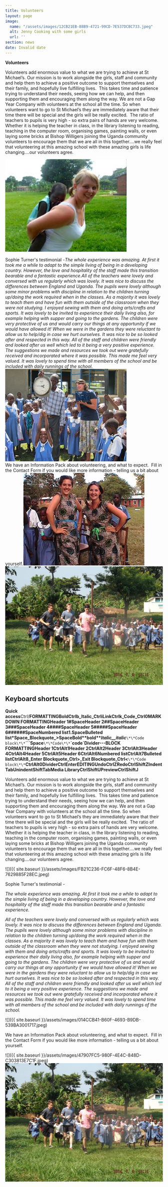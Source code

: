 ```yaml
---
title: Volunteers
layout: page
image:
  name: "/assets/images/12CB21EB-88B9-4721-99CD-7E537DCBC733.jpeg"
  alt: Jenny Cooking with some girls
  url: ''
section: news
date: Invalid date
---
```

**Volunteers**

Volunteers add enormous value to what we are trying to achieve at St Michael’s. Our mission is to work alongside the girls, staff and community and help them to achieve a positive outcome to support themselves and their family, and hopefully live fulfilling lives.  This takes time and patience trying to understand their needs, seeing how we can help, and then supporting them and encouraging them along the way. We are not a Gap Year Company with volunteers at the school all the time. So when volunteers want to go to St Michael’s they are immediately aware that their time there will be special and the girls will be really excited.  The ratio of teachers to pupils is very high - so extra pairs of hands are very welcome. Whether it is helping the teacher in class, in the library listening to reading, teaching in the computer room, organising games, painting walls, or even laying some bricks at Bishop Willigers joining the Uganda community volunteers to encourage them that we are all in this together....we really feel that volunteering at this amazing school with these amazing girls is life changing....our volunteers agree.

![/assets/images/FB21C236-FC6F-48F6-8B4E-7629885F28EC.jpeg](/assets/images/FB21C236-FC6F-48F6-8B4E-7629885F28EC.jpeg)

Sophie Turner's testimonial -_The whole experience was amazing. At first it took me a while to adapt to the simple living of being in a developing country. However, the love and hospitality of the staff made this transition bearable and a fantastic experience.<!--more-->All of the teachers were lovely and conversed with us regularly which was lovely. It was nice to discuss the differences between England and Uganda. The pupils were lovely although some minor problems with discipline in relation to the children turning up/doing the work required when in the classes. As a majority it was lovely to teach them and have fun with them outside of the classroom when they were not studying. I enjoyed sewing with them and doing arts/crafts and sports. It was lovely to be invited to experience their daily living also, for example helping with supper and going to the gardens. The children were very protective of us and would carry our things at any opportunity if we would have allowed it! When we were in the gardens they were reluctant to allow us to help/dig in case we hurt ourselves. It was nice to be so looked after and respected in this way. All of the staff and children were friendly and looked after us well which led to it being a very positive experience. The suggestions we made and resources we took out were gratefully received and incorporated where it was possible. This made me feel very valued. It was lovely to spend time with all members of the school and be included with daily runnings of the school._![/assets/images/014CCB41-B60F-4693-B9DB-539BA3001717.jpeg](/assets/images/014CCB41-B60F-4693-B9DB-539BA3001717.jpeg)  
We have an Information Pack about volunteering, and what to expect.  Fill in the Contact Form if you would like more information - telling us a bit about yourself.![/assets/images/47907FC5-980F-4E4C-848D-C303813E7C1F.jpeg](/assets/images/47907FC5-980F-4E4C-848D-C303813E7C1F.jpeg)![/assets/images/boys-running.jpg](/assets/images/boys-running.jpg)

## Keyboard shortcuts

**Quick access**Ctrl/**FORMATTINGBoldCtrlb_Italic_CtrliLinkCtrlk_Code_Ctrl0MARKDOWN FORMATTINGHeader 1#SpaceHeader 2##SpaceHeader 3###SpaceHeader 4####SpaceHeader 5#####SpaceHeader 6######SpaceNumbered list1.SpaceBulleted list\*Space_Blockquote_>SpaceBold\*\*bold\*\*_Italic__italic_**`\*\*Code block\*\*`**\`\`\`Space**`\*\*Code\*\*`**\`code\`Divider---BLOCK FORMATTINGHeader 1CtrlAlt1Header 2CtrlAlt2Header 3CtrlAlt3Header 4CtrlAlt4Header 5CtrlAlt5Header 6CtrlAlt6Numbered listCtrlAlt7Bulleted listCtrlAlt8_Enter Blockquote_Ctrl>_Exit Blockquote_Ctrl<**`\*\*Code block\*\*`**CtrlAlt0DividerCtrlEnterEDITINGUndoCtrlZRedoCtrlShiftZIndentTabUnindentShiftTabMedia LibraryCtrlShiftUPreviewCtrlShiftJ**

Volunteers add enormous value to what we are trying to achieve at St Michael’s. Our mission is to work alongside the girls, staff and community and help them to achieve a positive outcome to support themselves and their family, and hopefully live fulfilling lives.  This takes time and patience trying to understand their needs, seeing how we can help, and then supporting them and encouraging them along the way. We are not a Gap Year Company with volunteers at the school all the time. So when volunteers want to go to St Michael’s they are immediately aware that their time there will be special and the girls will be really excited.  The ratio of teachers to pupils is very high - so extra pairs of hands are very welcome. Whether it is helping the teacher in class, in the library listening to reading, teaching in the computer room, organising games, painting walls, or even laying some bricks at Bishop Willigers joining the Uganda community volunteers to encourage them that we are all in this together....we really feel that volunteering at this amazing school with these amazing girls is life changing....our volunteers agree.

![]({{ site.baseurl }}/assets/images/FB21C236-FC6F-48F6-8B4E-7629885F28EC.jpeg)

Sophie Turner's testimonial -

_The whole experience was amazing. At first it took me a while to adapt to the simple living of being in a developing country. However, the love and hospitality of the staff made this transition bearable and a fantastic experience.<!--more-->_

_All of the teachers were lovely and conversed with us regularly which was lovely. It was nice to discuss the differences between England and Uganda. The pupils were lovely although some minor problems with discipline in relation to the children turning up/doing the work required when in the classes. As a majority it was lovely to teach them and have fun with them outside of the classroom when they were not studying. I enjoyed sewing with them and doing arts/crafts and sports. It was lovely to be invited to experience their daily living also, for example helping with supper and going to the gardens. The children were very protective of us and would carry our things at any opportunity if we would have allowed it! When we were in the gardens they were reluctant to allow us to help/dig in case we hurt ourselves. It was nice to be so looked after and respected in this way. All of the staff and children were friendly and looked after us well which led to it being a very positive experience. The suggestions we made and resources we took out were gratefully received and incorporated where it was possible. This made me feel very valued. It was lovely to spend time with all members of the school and be included with daily runnings of the school._

![]({{ site.baseurl }}/assets/images/014CCB41-B60F-4693-B9DB-539BA3001717.jpeg)

We have an Information Pack about volunteering, and what to expect.  Fill in the Contact Form if you would like more information - telling us a bit about yourself.

![]({{ site.baseurl }}/assets/images/47907FC5-980F-4E4C-848D-C303813E7C1F.jpeg)![](/assets/images/boys-running.jpg)